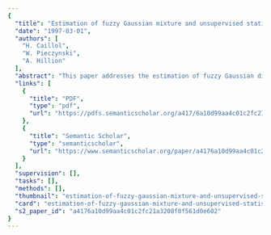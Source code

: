 ```yaml
---
{
  "title": "Estimation of fuzzy Gaussian mixture and unsupervised statistical image segmentation",
  "date": "1997-03-01",
  "authors": [
    "H. Caillol",
    "W. Pieczynski",
    "A. Hillion"
  ],
  "abstract": "This paper addresses the estimation of fuzzy Gaussian distribution mixture with applications to unsupervised statistical fuzzy image segmentation. In a general way, the fuzzy approach enriches the current statistical models by adding a fuzzy class, which has several interpretations in signal processing. One such interpretation in image segmentation is the simultaneous appearance of several thematic classes on the same site. We introduce a new procedure for estimating of fuzzy mixtures, which is an adaptation of the iterative conditional estimation (ICE) algorithm to the fuzzy framework, We first describe the blind estimation, i.e., without taking into account any spatial information, valid in any context of independent noisy observations. Then we introduce, in a manner analogous to classical hard segmentation, the spatial information by two different approaches: contextual segmentation and adaptive blind segmentation. In the first case, the spatial information is taken into account at the segmentation step level, and in the second case it is taken into account at the parameter estimation step level. The results obtained with the iterative conditional estimation algorithm are compared to those obtained with expectation-maximization (EM) and the stochastic EM algorithms, on both parameter estimation and unsupervised segmentation levels, via simulations. The methods proposed appear as complementary to the fuzzy C-means algorithms.",
  "links": [
    {
      "title": "PDF",
      "type": "pdf",
      "url": "https://pdfs.semanticscholar.org/a417/6a10d99aa4c01c2fc21a3208f0f561d0e602.pdf"
    },
    {
      "title": "Semantic Scholar",
      "type": "semanticscholar",
      "url": "https://www.semanticscholar.org/paper/a4176a10d99aa4c01c2fc21a3208f0f561d0e602"
    }
  ],
  "supervision": [],
  "tasks": [],
  "methods": [],
  "thumbnail": "estimation-of-fuzzy-gaussian-mixture-and-unsupervised-statistical-image-segmentation-thumb.jpg",
  "card": "estimation-of-fuzzy-gaussian-mixture-and-unsupervised-statistical-image-segmentation-card.jpg",
  "s2_paper_id": "a4176a10d99aa4c01c2fc21a3208f0f561d0e602"
}
---
```


